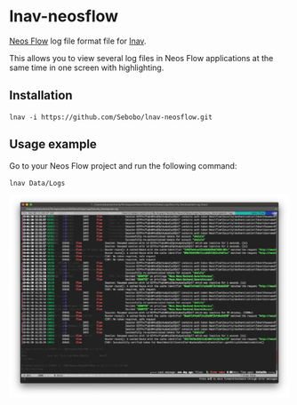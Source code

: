 # lnav-neosflow

[Neos Flow](https://neos.io) log file format file for [lnav](https://lnav.org).

This allows you to view several log files in Neos Flow applications at the same time in one screen with highlighting.

## Installation

    lnav -i https://github.com/Sebobo/lnav-neosflow.git

## Usage example

Go to your Neos Flow project and run the following command:

    lnav Data/Logs

![Sample output of a Neos Flow application](lnav-neos-example.jpg)